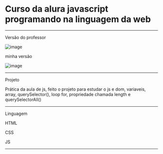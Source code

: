 # Curso da alura javascript programando na linguagem da web
**************************************************************************************************************
Versão do professor

![image](https://user-images.githubusercontent.com/72118415/168407546-b51870aa-2412-4d07-ade5-8935349327e2.png)

minha versão

![image](https://user-images.githubusercontent.com/72118415/168407501-d311ab9a-f9de-4dd0-bc25-68eaf2a1ba89.png)



*************************************************************************************************************
Projeto

Prática da aula de js, feito o projeto para estudar o js e dom, variaveis, array, querySelector(),
loop for, propriedade chamada length e querySelectorAll() 

***********************************************************************************************************
Linguagem

HTML

CSS

JS


***********************************************************************************************************

